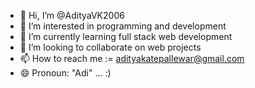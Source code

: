 - 👋 Hi, I’m @AdityaVK2006
- 👀 I’m interested in programming and development
- 🌱 I’m currently learning full stack web development
- 💞️ I’m looking to collaborate on web projects
- 📫 How to reach me := adityakatepallewar@gmail.com
- 😄 Pronoun: "Adi" ... :)

